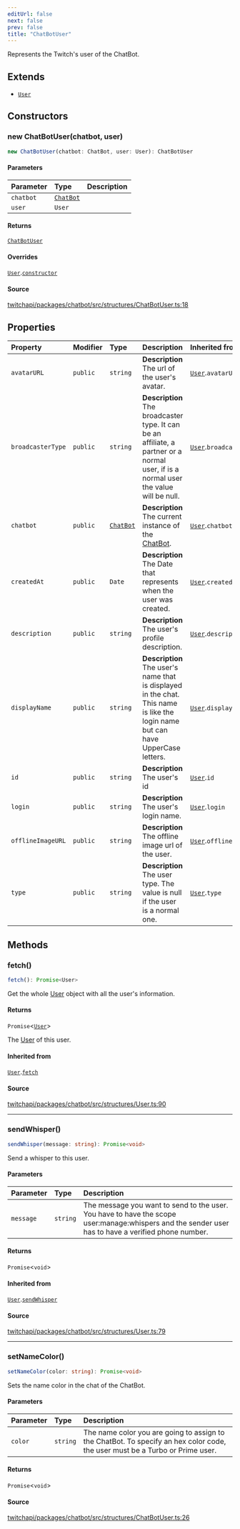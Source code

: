 ```yaml
---
editUrl: false
next: false
prev: false
title: "ChatBotUser"
---
```


Represents the Twitch's user of the ChatBot.

## Extends

- [`User`](User.md)

## Constructors

### new ChatBotUser(chatbot, user)

```ts
new ChatBotUser(chatbot: ChatBot, user: User): ChatBotUser
```

#### Parameters

| Parameter | Type | Description |
| :------ | :------ | :------ |
| `chatbot` | [`ChatBot`](ChatBot.md) |  |
| `user` | `User` |  |

#### Returns

[`ChatBotUser`](ChatBotUser.md)

#### Overrides

[`User`](User.md).[`constructor`](User.md#constructors)

#### Source

[twitchapi/packages/chatbot/src/structures/ChatBotUser.ts:18](https://github.com/pablornc/twitchapi//blob/b274026/packages/chatbot/src/structures/ChatBotUser.ts#L18)

## Properties

| Property | Modifier | Type | Description | Inherited from |
| :------ | :------ | :------ | :------ | :------ |
| `avatarURL` | `public` | `string` | **Description**<br />The url of the user's avatar. | [`User`](User.md).`avatarURL` |
| `broadcasterType` | `public` | `string` | **Description**<br />The broadcaster type. It can be an affiliate, a partner or a normal user, if is a normal user the value will be null. | [`User`](User.md).`broadcasterType` |
| `chatbot` | `public` | [`ChatBot`](ChatBot.md) | **Description**<br />The current instance of the [ChatBot](../../api/chatbot/classes/chatbot). | [`User`](User.md).`chatbot` |
| `createdAt` | `public` | `Date` | **Description**<br />The Date that represents when the user was created. | [`User`](User.md).`createdAt` |
| `description` | `public` | `string` | **Description**<br />The user's profile description. | [`User`](User.md).`description` |
| `displayName` | `public` | `string` | **Description**<br />The user's name that is displayed in the chat. This name is like the login name but can have UpperCase letters. | [`User`](User.md).`displayName` |
| `id` | `public` | `string` | **Description**<br />The user's id | [`User`](User.md).`id` |
| `login` | `public` | `string` | **Description**<br />The user's login name. | [`User`](User.md).`login` |
| `offlineImageURL` | `public` | `string` | **Description**<br />The offline image url of the user. | [`User`](User.md).`offlineImageURL` |
| `type` | `public` | `string` | **Description**<br />The user type. The value is null if the user is a normal one. | [`User`](User.md).`type` |

## Methods

### fetch()

```ts
fetch(): Promise<User>
```

Get the whole [User](../../api/chatbot/classes/user) object with all the user's information.

#### Returns

`Promise`\<[`User`](User.md)\>

The [User](../../api/chatbot/classes/user) of this user.

#### Inherited from

[`User`](User.md).[`fetch`](User.md#fetch)

#### Source

[twitchapi/packages/chatbot/src/structures/User.ts:90](https://github.com/pablornc/twitchapi//blob/b274026/packages/chatbot/src/structures/User.ts#L90)

***

### sendWhisper()

```ts
sendWhisper(message: string): Promise<void>
```

Send a whisper to this user.

#### Parameters

| Parameter | Type | Description |
| :------ | :------ | :------ |
| `message` | `string` | The message you want to send to the user. You have to have the scope user:manage:whispers and the sender user has to have a verified phone number. |

#### Returns

`Promise`\<`void`\>

#### Inherited from

[`User`](User.md).[`sendWhisper`](User.md#sendwhisper)

#### Source

[twitchapi/packages/chatbot/src/structures/User.ts:79](https://github.com/pablornc/twitchapi//blob/b274026/packages/chatbot/src/structures/User.ts#L79)

***

### setNameColor()

```ts
setNameColor(color: string): Promise<void>
```

Sets the name color in the chat of the ChatBot.

#### Parameters

| Parameter | Type | Description |
| :------ | :------ | :------ |
| `color` | `string` | The name color you are going to assign to the ChatBot. To specify an hex color code, the user must be a Turbo or Prime user. |

#### Returns

`Promise`\<`void`\>

#### Source

[twitchapi/packages/chatbot/src/structures/ChatBotUser.ts:26](https://github.com/pablornc/twitchapi//blob/b274026/packages/chatbot/src/structures/ChatBotUser.ts#L26)
